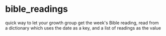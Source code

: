 # bible_readings
quick way to let your growth group get the week's Bible reading, read from a dictionary which uses the date as a key, and a list of readings as the value
